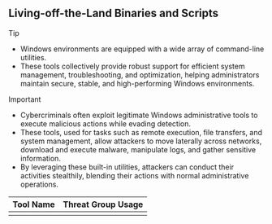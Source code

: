## Living-off-the-Land Binaries and Scripts

> [!TIP]
> - Windows environments are equipped with a wide array of command-line utilities.
> - These tools collectively provide robust support for efficient system management, troubleshooting, and optimization, helping administrators maintain secure, stable, and high-performing Windows environments. 

> [!IMPORTANT]
> - Cybercriminals often exploit legitimate Windows administrative tools to execute malicious actions while evading detection.
> - These tools, used for tasks such as remote execution, file transfers, and system management, allow attackers to move laterally across networks, download and execute malware, manipulate logs, and gather sensitive information.
> - By leveraging these built-in utilities, attackers can conduct their activities stealthily, blending their actions with normal administrative operations.

| Tool Name | Threat Group Usage |
|---|---|
| | |
